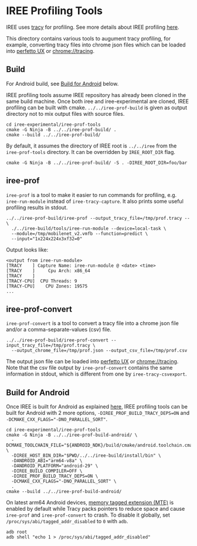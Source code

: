 # IREE Profiling Tools

IREE uses [tracy](http://github.com/wolfpld/tracy) for profiling. See more
details about IREE profiling
[here](https://iree.dev/developers/performance/profiling/).

This directory contains various tools to augument tracy profiling, for example,
converting tracy files into chrome json files which can be loaded into
[perfetto UX](http://ui.perfetto.dev) or [chrome://tracing](chrome://tracing).

## Build

For Android build, see [Build for Android](#build-for-android) below.

IREE profiling tools assume IREE repository has already been cloned in the same
build machine. Once both iree and iree-experimental are cloned, IREE profiling
can be built with cmake. `../../iree-prof-build` is given as output directory
not to mix output files with source files.

```shell
cd iree-experimental/iree-prof-tools
cmake -G Ninja -B ../../iree-prof-build/ .
cmake --build ../../iree-prof-build/
```

By default, it assumes the directory of IREE root is `../../iree` from the
`iree-prof-tools` directory. It can be overridden by `IREE_ROOT_DIR` flag.

```shell
cmake -G Ninja -B ../../iree-prof-build/ -S . -DIREE_ROOT_DIR=foo/bar
```

## iree-prof

`iree-prof` is a tool to make it easier to run commands for profiling, e.g.
`iree-run-module` instead of `iree-tracy-capture`. It also prints some useful
profiling results in stdout.

```shell
../../iree-prof-build/iree-prof --output_tracy_file=/tmp/prof.tracy -- \
  ./../iree-build/tools/iree-run-module --device=local-task \
  --module=/tmp/mobilenet_v2.vmfb --function=predict \
  --input="1x224x224x3xf32=0"
```

Output looks like:

```
<output from iree-run-module>
[TRACY    ] Capture Name: iree-run-module @ <date> <time>
[TRACY    ]     Cpu Arch: x86_64
[TRACY    ]
[TRACY-CPU]  CPU Threads: 9
[TRACY-CPU]    CPU Zones: 19575
...
```

## iree-prof-convert

`iree-prof-convert` is a tool to convert a tracy file into a chrome json file
and/or a comma-separate-values (csv) file.

```shell
../../iree-prof-build/iree-prof-convert --input_tracy_file=/tmp/prof.tracy \
  --output_chrome_file=/tmp/prof.json --output_csv_file=/tmp/prof.csv
```

The output json file can be loaded into
[perfetto UX](http://ui.perfetto.dev) or [chrome://tracing](chrome://tracing).
Note that the csv file output by `iree-prof-convert` contains the same
information in stdout, which is different from one by `iree-tracy-csvexport`.

## Build for Android

Once IREE is built for Android as explained
[here](https://iree.dev/building-from-source/android/), IREE profiling tools
can be built for Android with 2 more options,
`-DIREE_PROF_BUILD_TRACY_DEPS=ON` and `-DCMAKE_CXX_FLAGS="-DNO_PARALLEL_SORT"`.

```shell
cd iree-experimental/iree-prof-tools
cmake -G Ninja -B ../../iree-prof-build-android/ \
  -DCMAKE_TOOLCHAIN_FILE="${ANDROID_NDK}/build/cmake/android.toolchain.cmake" \
  -DIREE_HOST_BIN_DIR="$PWD/../../iree-build/install/bin" \
  -DANDROID_ABI="arm64-v8a" \
  -DANDROID_PLATFORM="android-29" \
  -DIREE_BUILD_COMPILER=OFF \
  -DIREE_PROF_BUILD_TRACY_DEPS=ON \
  -DCMAKE_CXX_FLAGS="-DNO_PARALLEL_SORT" \
  .
cmake --build ../../iree-prof-build-android/
```

On latest arm64 Android devices,
[memory tagged extension (MTE)](https://community.arm.com/arm-community-blogs/b/architectures-and-processors-blog/posts/enhancing-memory-safety)
is enabled by default while Tracy packs pointers to reduce space and cause
`iree-prof` and `iree-prof-convert` to crash. To disable it globally, set
`/proc/sys/abi/tagged_addr_disabled` to `0` with `adb`.

```shell
adb root
adb shell "echo 1 > /proc/sys/abi/tagged_addr_disabled"
```
